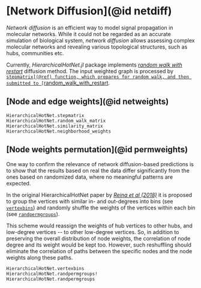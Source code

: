 # [Network Diffusion](@id netdiff)

*Network diffusion* is an efficient way to model signal propagation in molecular networks.
While it could not be regarded as an accurate simulation of biological system, *network
diffusion* allows assessing complex molecular networks and revealing various topological
structures, such as hubs, communities etc.

Currently, *HierarchicalHotNet.jl* package implements [*random walk with restart*](https://en.wikipedia.org/wiki/Random_walk)
diffusion method. The input weighted graph is processed by [`stepmatrix](@ref) function,
which prepares for random walk, and then submitted to [`random_walk_with_restart](@ref).

## [Node and edge weights](@id netweights)


```@docs
HierarchicalHotNet.stepmatrix
HierarchicalHotNet.random_walk_matrix
HierarchicalHotNet.similarity_matrix
HierarchicalHotNet.neighborhood_weights
```

## [Node weights permutation](@id permweights)

One way to confirm the relevance of network diffusion-based predictions is to show that the
results based on real the data differ significantly from the ones based on randomized data, where no
meaningful patterns are expected.

In the original HierarchicalHotNet paper by [_Reina et al (2018)_](https://academic.oup.com/bioinformatics/article/34/17/i972/5093236)
it is proposed to group the vertices with similar in- and out-degrees into bins (see [`vertexbins`](@ref))
and randomly shuffle the weights of the vertices within each bin (see [`randpermgroups`](@ref)).

This scheme would reassign the weights of hub vertices to other hubs, and low-degree vertices --
to other low-degree vertices. So, in addition to preserving the overall distribution of node weights,
the correlation of node degree and its weight would be kept too.
However, such reshuffling should eliminate the correlation of paths between the specific nodes and the node weights along these paths.

```@docs
HierarchicalHotNet.vertexbins
HierarchicalHotNet.randpermgroups!
HierarchicalHotNet.randpermgroups
```

